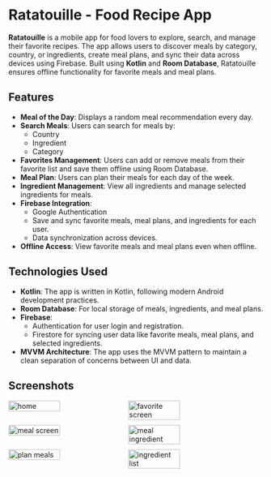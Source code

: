 # Ratatouille - Food Recipe App

**Ratatouille** is a mobile app for food lovers to explore, search, and manage their favorite recipes. The app allows users to discover meals by category, country, or ingredients, create meal plans, and sync their data across devices using Firebase. Built using **Kotlin** and **Room Database**, Ratatouille ensures offline functionality for favorite meals and meal plans.

## Features

- **Meal of the Day**: Displays a random meal recommendation every day.
- **Search Meals**: Users can search for meals by:
  - Country
  - Ingredient
  - Category
- **Favorites Management**: Users can add or remove meals from their favorite list and save them offline using Room Database.
- **Meal Plan**: Users can plan their meals for each day of the week.
- **Ingredient Management**: View all ingredients and manage selected ingredients for meals.
- **Firebase Integration**:
  - Google Authentication
  - Save and sync favorite meals, meal plans, and ingredients for each user.
  - Data synchronization across devices.
- **Offline Access**: View favorite meals and meal plans even when offline.

## Technologies Used

- **Kotlin**: The app is written in Kotlin, following modern Android development practices.
- **Room Database**: For local storage of meals, ingredients, and meal plans.
- **Firebase**:
  - Authentication for user login and registration.
  - Firestore for syncing user data like favorite meals, meal plans, and selected ingredients.
- **MVVM Architecture**: The app uses the MVVM pattern to maintain a clean separation of concerns between UI and data.
## Screenshots

<div style="display: flex; flex-wrap: wrap; gap: 10px;">
  <img src="https://github.com/user-attachments/assets/e3ff51e1-2565-454e-aa35-f7bc19a2ccea" alt="home" width="45%" />
  <img src="https://github.com/user-attachments/assets/6f59b97b-1a3e-48c4-af76-db99c1d478cf" alt="favorite screen" width="45%" />
  <img src="https://github.com/user-attachments/assets/1c629098-6b7e-458f-923d-8624aed93ee9" alt="meal screen" width="45%" />
  <img src="https://github.com/user-attachments/assets/7948cf91-a190-414a-bc46-8f48a1fe087d" alt="meal ingredient" width="45%" />
  <img src="https://github.com/user-attachments/assets/b4d48e30-cde4-414b-b84c-ae414233d815" alt="plan meals" width="45%" />
  <img src="https://github.com/user-attachments/assets/11740607-873c-4eec-a89b-9c13abad926b" alt="ingredient list" width="45%" />
</div>
